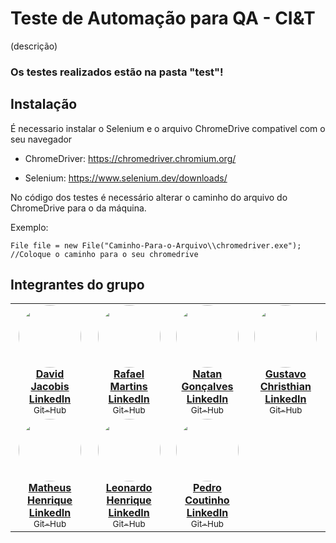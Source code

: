 # Teste de Automação para QA - CI&T

(descrição)

### Os testes realizados estão na pasta "test"!

## Instalação
É necessario instalar o Selenium e o arquivo ChromeDrive compativel com o seu navegador

- ChromeDriver: https://chromedriver.chromium.org/

- Selenium: https://www.selenium.dev/downloads/

No código dos testes é necessário alterar o caminho do arquivo do ChromeDrive para o da máquina.

Exemplo: 
```
File file = new File("Caminho-Para-o-Arquivo\\chromedriver.exe"); //Coloque o caminho para o seu chromedrive
```

## Integrantes do grupo

<table>
  <tr>
    <td align="center"><a href="https://www.linkedin.com/in/david-jacobis/"><img style="border-radius: 50%;" src="https://avatars.githubusercontent.com/u/79882277?s=400&u=5b89e0ae40e565f9ce16bb76cd526d0e187c0dd7&v=4" width="100px;" alt=""/><br /><b> David Jacobis<br>LinkedIn </b></a><br /><a href="https://github.com/David-Jacobis" title="Git-Hub"><sub>Git-Hub</sub></a></td>
    <td align="center"><a href="https://www.linkedin.com/in/rafael-martins-silva/"><img style="border-radius: 50%;" src="https://avatars.githubusercontent.com/u/80134985?v=4" width="100px;" alt=""/><br /><b>Rafael Martins<br>LinkedIn </b></a><br /><a href="https://github.com/Rafas-ms" title="Git-Hub"><sub>Git-Hub</sub></a></td>
    <td align="center"><a href="https://www.linkedin.com/in/natan-gonçalves-b81b84185/"><img style="border-radius: 50%;" src="https://avatars.githubusercontent.com/u/72225206?v=4" width="100px;" alt=""/><br /><b>Natan Gonçalves<br>LinkedIn </b></a><br /><a href="https://github.com/natanga00"title="Git-Hub"><sub>Git-Hub</sub></a></td>
    <td align="center"><a href="https://www.linkedin.com/in/gustavo-cristhian-581814165/"><img style="border-radius: 50%;" src="https://avatars.githubusercontent.com/u/80134399?v=4" width="100px;" alt=""/><br /><b>Gustavo Christhian<br>LinkedIn </b></a><br /><a href="https://github.com/gu3800" title="Git-Hub"><sub>Git-Hub</sub></a></td>
  </tr>
  <tr>
    <td align="center"><a href="https://www.linkedin.com/in/matheus-henrique-566904193/"><img style="border-radius: 50%;" src="https://avatars.githubusercontent.com/u/64544495?v=4" width="100px;" alt=""/><br /><b>Matheus Henrique<br>LinkedIn </b></a><br /><a href="https://github.com/Matts-R" title="Git-Hub"><sub>Git-Hub</sub></a></td>
    <td align="center"><a href="http://www.linkedin.com/in/leonardohas"><img style="border-radius: 50%;" src="https://avatars.githubusercontent.com/u/83249141?v=4" width="100px;" alt=""/><br /><b>Leonardo Henrique<br>LinkedIn </b></a><br /><a href="https://github.com/Leonardohas" title="Git-Hub"><sub>Git-Hub</sub></a></td>
    <td align="center"><a href="https://www.linkedin.com/in/pedro-coutinho-898ba4210/"><img style="border-radius: 50%;" src="https://avatars.githubusercontent.com/u/79882234?v=4" width="100px;" alt=""/><br /><b>Pedro Coutinho<br>LinkedIn </b></a><br /><a href="https://github.com/PedroHGCoutinho" title="Git-Hub"><sub>Git-Hub</sub></a></td>
  </tr>
</table>
